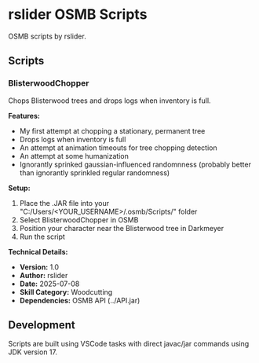 # rslider OSMB Scripts

OSMB scripts by rslider.

## Scripts

### BlisterwoodChopper

Chops Blisterwood trees and drops logs when inventory is full.

**Features:**

- My first attempt at chopping a stationary, permanent tree
- Drops logs when inventory is full
- An attempt at animation timeouts for tree chopping detection
- An attempt at some humanization
- Ignorantly sprinked gaussian-influenced randomnness (probably better than ignorantly sprinkled regular randomness)

**Setup:**

1. Place the .JAR file into your "C:/Users/<YOUR_USERNAME>/.osmb/Scripts/" folder
2. Select BlisterwoodChopper in OSMB
3. Position your character near the Blisterwood tree in Darkmeyer
4. Run the script

**Technical Details:**

- **Version:** 1.0
- **Author:** rslider
- **Date:** 2025-07-08
- **Skill Category:** Woodcutting
- **Dependencies:** OSMB API (../API.jar)

## Development

Scripts are built using VSCode tasks with direct javac/jar commands using JDK version 17.
